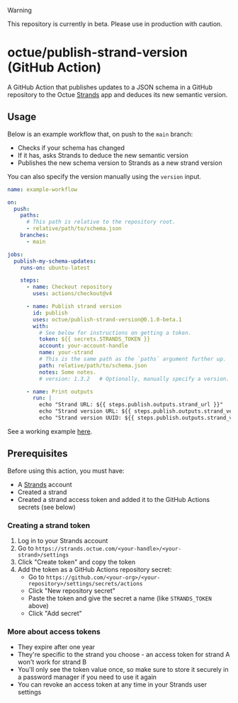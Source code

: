 > [!WARNING]
> This repository is currently in beta. Please use in production with caution.

# octue/publish-strand-version (GitHub Action)
A GitHub Action that publishes updates to a JSON schema in a GitHub repository to the Octue
[Strands](https://strands.octue.com) app and deduces its new semantic version.

## Usage
Below is an example workflow that, on push to the `main` branch:
- Checks if your schema has changed
- If it has, asks Strands to deduce the new semantic version
- Publishes the new schema version to Strands as a new strand version

You can also specify the version manually using the `version` input.

```yaml
name: example-workflow

on:
  push:
    paths:
      # This path is relative to the repository root.
      - relative/path/to/schema.json
    branches:
      - main

jobs:
  publish-my-schema-updates:
    runs-on: ubuntu-latest

    steps:
      - name: Checkout repository
        uses: actions/checkout@v4

      - name: Publish strand version
        id: publish
        uses: octue/publish-strand-version@0.1.0-beta.1
        with:
          # See below for instructions on getting a token.
          token: ${{ secrets.STRANDS_TOKEN }}
          account: your-account-handle
          name: your-strand
          # This is the same path as the `paths` argument further up.
          path: relative/path/to/schema.json
          notes: Some notes.
          # version: 1.3.2   # Optionally, manually specify a version.

      - name: Print outputs
        run: |
          echo "Strand URL: ${{ steps.publish.outputs.strand_url }}"
          echo "Strand version URL: ${{ steps.publish.outputs.strand_version_url }}"
          echo "Strand version UUID: ${{ steps.publish.outputs.strand_version_uuid }}"
```

See a working example [here](.github/workflows/test-publish-strand-version.yml).

## Prerequisites
Before using this action, you must have:
- A [Strands](https://strands.octue.com) account
- Created a strand
- Created a strand access token and added it to the GitHub Actions secrets (see below)

### Creating a strand token
1. Log in to your Strands account
2. Go to `https://strands.octue.com/<your-handle>/<your-strand>/settings`
4. Click "Create token" and copy the token
5. Add the token as a GitHub Actions repository secret:
   - Go to `https://github.com/<your-org>/<your-repository>/settings/secrets/actions`
   - Click "New repository secret"
   - Paste the token and give the secret a name (like `STRANDS_TOKEN` above)
   - Click "Add secret"

### More about access tokens
- They expire after one year
- They're specific to the strand you choose - an access token for strand A won't work for strand B
- You'll only see the token value once, so make sure to store it securely in a password manager if you need to use it again
- You can revoke an access token at any time in your Strands user settings
